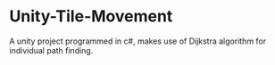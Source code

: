 # Unity-Tile-Movement
A unity project programmed in c#, makes use of Dijkstra algorithm for individual path finding.
